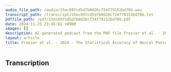 ```yaml
---
audio_file_path: /audio/15ec697cd5d7b0d26cf24f79152bd76b.wav
transcript_path: /transcript/15ec697cd5d7b0d26cf24f79152bd76b.txt
pdffile_path: /pdf/15ec697cd5d7b0d26cf24f79152bd76b.pdf
date: 2024-11-23 23:45:01 +0900
images: []
description: AI-generated podcast from the PDF file Frazier et al. - 2024 - The Statistical Accuracy of Neural Posterior and Likelihood Estimation_EN / 15ec697cd5d7b0d26cf24f79152bd76b
layout: article
title: Frazier et al. - 2024 - The Statistical Accuracy of Neural Posterior and Likelihood Estimation_EN
---
```


## Transcription





